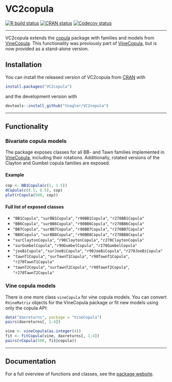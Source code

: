 # VC2copula

<!-- badges: start -->
[![R build status](https://github.com/tnagler/VC2copula/actions/workflows/R-CMD-check.yaml/badge.svg?branch=main)](https://github.com/tnagler/VC2copula/actions)
[![CRAN status](https://www.r-pkg.org/badges/version/VC2copula)](https://CRAN.R-project.org/package=VC2copula)
[![Codecov status](https://codecov.io/gh/tnagler/VC2copula/branch/main/graph/badge.svg)](https://app.codecov.io/gh/tnagler/VC2copula)
<!-- badges: end -->

------------------------------

VC2copula extends the [copula](https://CRAN.R-project.org/package=copula) 
package with families and models from [VineCopula](https://tnagler.github.io/VineCopula/). 
This functionality was previously part of [VineCopula](https://tnagler.github.io/VineCopula/), 
but is now provided as a stand-alone version.

## Installation

You can install the released version of VC2copula from 
[CRAN](https://CRAN.R-project.org) with

``` r
install.packages("VC2copula")
```
and the development version with

``` r
devtools::install_github("tnagler/VC2copula")
```

------------------------------

## Functionality

### Bivariate copula models

The package exposes classes for all BB- and Tawn families implemented in [VineCopula](http://tnagler.github.io/VineCopula/), including their rotations.
Additionally, rotated versions of the Clayton and Gumbel copula families are exposed. 

#### Example

``` r
cop <- BB1Copula(c(1, 1.5))
dCopula(c(0.5, 0.5), cop)
plot(rCopula(500, cop))
```

#### Full list of exposed classes

*  `"BB1Copula"`, `"surBB1Copula"`, `"r90BB1Copula"`, `"r270BB1Copula"`
*  `"BB6Copula"`, `"surBB6Copula"`, `"r90BB6Copula"`, `"r270BB6Copula"`
*  `"BB7Copula"`, `"surBB7Copula"`, `"r90BB7Copula"`, `"r270BB7Copula"`
*  `"BB8Copula"`, `"surBB8Copula"`, `"r90BB8Copula"`, `"r270BB8Copula"`
*  `"surClaytonCopula"`, `"r90ClaytonCopula"`, `"r270ClaytonCopula"`
*  `"surGumbelCopula"`, `"r90GumbelCopula"`, `"r270GumbelCopula"`
*  `"joeBiCopula"`, `"surJoeBiCopula"`, `"r90JoeBiCopula"`, `"r270JoeBiCopula"`
*  `"tawnT1Copula"`, `"surTawnT1Copula"`, `"r90TawnT1Copula"`, `"r270TawnT1Copula"`
*  `"tawnT2Copula"`, `"surTawnT2Copula"`, `"r90TawnT2Copula"`, `"r270TawnT2Copula"`

### Vine copula models

There is one more class `vineCopula` for vine copula models. You can convert
`RVineMatrix` objects for the VineCopula package or fit new models using only
the copula API:

``` r
data("daxreturns", package = "VineCopula")
pairs(daxreturns[, 1:4])

vine <- vineCopula(as.integer(4))
fit <- fitCopula(vine, daxreturns[, 1:4])
pairs(rCopula(500, fit@copula))
```

------------------------------

## Documentation

For a full overview of functions and classes, see the [package website](https://tnagler.github.io/VC2copula/).


